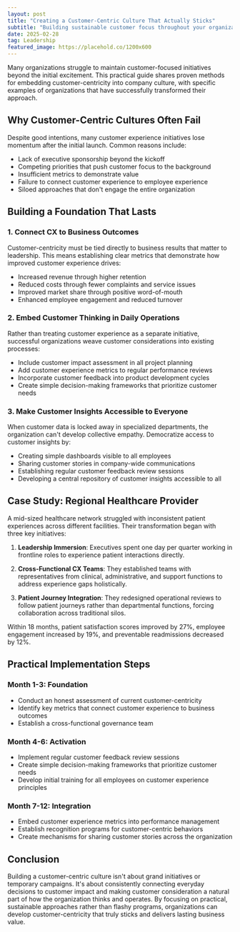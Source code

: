 ```yaml
---
layout: post
title: "Creating a Customer-Centric Culture That Actually Sticks"
subtitle: "Building sustainable customer focus throughout your organization"
date: 2025-02-28
tag: Leadership
featured_image: https://placehold.co/1200x600
---
```


Many organizations struggle to maintain customer-focused initiatives beyond the initial excitement. This practical guide shares proven methods for embedding customer-centricity into company culture, with specific examples of organizations that have successfully transformed their approach.

## Why Customer-Centric Cultures Often Fail

Despite good intentions, many customer experience initiatives lose momentum after the initial launch. Common reasons include:

- Lack of executive sponsorship beyond the kickoff
- Competing priorities that push customer focus to the background
- Insufficient metrics to demonstrate value
- Failure to connect customer experience to employee experience
- Siloed approaches that don't engage the entire organization

## Building a Foundation That Lasts

### 1. Connect CX to Business Outcomes

Customer-centricity must be tied directly to business results that matter to leadership. This means establishing clear metrics that demonstrate how improved customer experience drives:

- Increased revenue through higher retention
- Reduced costs through fewer complaints and service issues
- Improved market share through positive word-of-mouth
- Enhanced employee engagement and reduced turnover

### 2. Embed Customer Thinking in Daily Operations

Rather than treating customer experience as a separate initiative, successful organizations weave customer considerations into existing processes:

- Include customer impact assessment in all project planning
- Add customer experience metrics to regular performance reviews
- Incorporate customer feedback into product development cycles
- Create simple decision-making frameworks that prioritize customer needs

### 3. Make Customer Insights Accessible to Everyone

When customer data is locked away in specialized departments, the organization can't develop collective empathy. Democratize access to customer insights by:

- Creating simple dashboards visible to all employees
- Sharing customer stories in company-wide communications
- Establishing regular customer feedback review sessions
- Developing a central repository of customer insights accessible to all

## Case Study: Regional Healthcare Provider

A mid-sized healthcare network struggled with inconsistent patient experiences across different facilities. Their transformation began with three key initiatives:

1. **Leadership Immersion**: Executives spent one day per quarter working in frontline roles to experience patient interactions directly.

2. **Cross-Functional CX Teams**: They established teams with representatives from clinical, administrative, and support functions to address experience gaps holistically.

3. **Patient Journey Integration**: They redesigned operational reviews to follow patient journeys rather than departmental functions, forcing collaboration across traditional silos.

Within 18 months, patient satisfaction scores improved by 27%, employee engagement increased by 19%, and preventable readmissions decreased by 12%.

## Practical Implementation Steps

### Month 1-3: Foundation
- Conduct an honest assessment of current customer-centricity
- Identify key metrics that connect customer experience to business outcomes
- Establish a cross-functional governance team

### Month 4-6: Activation
- Implement regular customer feedback review sessions
- Create simple decision-making frameworks that prioritize customer needs
- Develop initial training for all employees on customer experience principles

### Month 7-12: Integration
- Embed customer experience metrics into performance management
- Establish recognition programs for customer-centric behaviors
- Create mechanisms for sharing customer stories across the organization

## Conclusion

Building a customer-centric culture isn't about grand initiatives or temporary campaigns. It's about consistently connecting everyday decisions to customer impact and making customer consideration a natural part of how the organization thinks and operates. By focusing on practical, sustainable approaches rather than flashy programs, organizations can develop customer-centricity that truly sticks and delivers lasting business value.